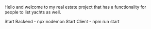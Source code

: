Hello and welcome to my real estate project that has a functionality for people to list yachts as well.

Start Backend - npx nodemon
Start Client - npm run start

